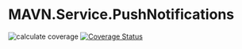 # MAVN.Service.PushNotifications

![calculate coverage](https://github.com/OpenMAVN/MAVN.Service.PushNotifications/workflows/coverage%20report/badge.svg)
[![Coverage Status](https://coveralls.io/repos/github/OpenMAVN/MAVN.Service.PushNotifications/badge.svg?branch=master)](https://coveralls.io/github/OpenMAVN/MAVN.Service.PushNotifications?branch=master)
